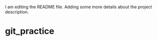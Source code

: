 I am editing the README file. Adding some more details about the project description.
# git_practice
